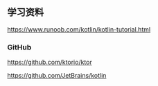 ## 学习资料
https://www.runoob.com/kotlin/kotlin-tutorial.html

### GitHub
https://github.com/ktorio/ktor

https://github.com/JetBrains/kotlin

#### 
